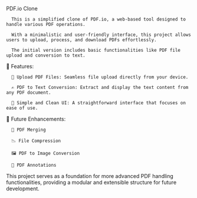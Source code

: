PDF.io Clone

      This is a simplified clone of PDF.io, a web-based tool designed to handle various PDF operations. 
      
      With a minimalistic and user-friendly interface, this project allows users to upload, process, and download PDFs effortlessly. 
      
      The initial version includes basic functionalities like PDF file upload and conversion to text.

🚀 Features:

      📄 Upload PDF Files: Seamless file upload directly from your device.
      
      ✍️ PDF to Text Conversion: Extract and display the text content from any PDF document.
      
      🎨 Simple and Clean UI: A straightforward interface that focuses on ease of use.
      

🔧 Future Enhancements:

      🔗 PDF Merging
      
      📉 File Compression
      
      🖼️ PDF to Image Conversion
      
      📝 PDF Annotations
  
This project serves as a foundation for more advanced PDF handling functionalities, providing a modular and extensible structure for future development.
